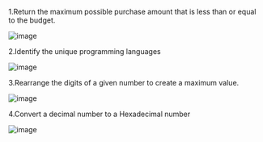 1.Return the maximum possible purchase amount that is less than or equal to the budget.

![image](https://github.com/user-attachments/assets/3440b6a2-633e-4183-8ec6-7ae025b3e2f0)


2.Identify the unique programming languages

![image](https://github.com/user-attachments/assets/621f8538-e95e-4f81-b4a7-f6492ecbad7c)


3.Rearrange the digits of a given number to create a maximum value.

![image](https://github.com/user-attachments/assets/7418ebfe-8980-4ab8-8f77-ab52fe880ce9)


4.Convert a decimal number to a Hexadecimal number


![image](https://github.com/user-attachments/assets/ad9d8c90-e77f-46a0-a6b2-8a5cff28989b)






